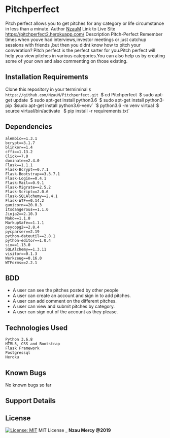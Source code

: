 # Pitchperfect
Pitch perfect allows you to get pitches for any category or life circumstance in less than a minute.
Author
[NzauM](https://github.com/NzauM)
Link to Live Site
https://pitchperfect2.herokuapp.com/
Description
Pitch-Perfect
 Remember times when youve had interviews,investor meetings or just catchup 
 sessions with friends ,but then you didnt know how to pitch your converation?
 Pitch perfect is the perfect sarter for you.Pitch perfect will help you view 
 pitches in various categories.You can also help us by creating some of your own 
 and also commenting on those existing.
## Installation Requirements
Clone this repository in your termiminal
`$ https://github.com/NzauM/Pitchperfect.git
`$ cd Pitchperfect`
`$ sudo apt-get update`
`$ sudo apt-get install python3.6`
`$ sudo apt-get install python3-pip`
 `$sudo apt-get install python3.6-venv`
`$ python3.6 -m venv virtual`
 `$ source virtual/bin/activate`
 ` $ pip install -r requirements.txt`
 ##   Dependencies
    alembic==1.3.1
    bcrypt==3.1.7
    blinker==1.4
    cffi==1.13.2
    Click==7.0
    dominate==2.4.0
    Flask==1.1.1
    Flask-Bcrypt==0.7.1
    Flask-Bootstrap==3.3.7.1
    Flask-Login==0.4.1
    Flask-Mail==0.9.1
    Flask-Migrate==2.5.2
    Flask-Script==2.0.6
    Flask-SQLAlchemy==2.4.1
    Flask-WTF==0.14.2
    gunicorn==20.0.3
    itsdangerous==1.1.0
    Jinja2==2.10.3
    Mako==1.1.0
    MarkupSafe==1.1.1
    psycopg2==2.8.4
    pycparser==2.19
    python-dateutil==2.8.1
    python-editor==1.0.4
    six==1.13.0
    SQLAlchemy==1.3.11
    visitor==0.1.3
    Werkzeug==0.16.0
    WTForms==2.2.1
## BDD
   * A user can see the pitches posted by other people
   * A user can create an account and sign in to add pitches.
   * A user can add comment on the different pitches.
   * A user can view and submit pitches by category.
   * A user can sign out of the account as they please.
## Technologies Used
    Python 3.6.8
    HTML5, CSS and Bootstrap
    Flask Framework
    Postgressql
    Heroku
## Known Bugs
No known bugs so far
## Support Details
## License
[![License: MIT](https://img.shields.io/badge/License-MIT-yellow.svg)](https://opensource.org/licenses/MIT)
MIT License
\_ **Nzau Mercy @2019**
